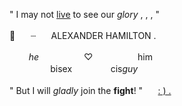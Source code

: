 " I may not <ins>live</ins> to see our *glory* , , , "
<br>
<br>
🥂⠀ ⠀┈⠀⠀ ALEXANDER    HAMILTON .⠀
<br>
<br>⠀⠀⠀*he*⠀⠀⠀⠀⠀⠀⠀♡⠀⠀⠀⠀⠀⠀⠀him
<br> 　⠀⠀⠀⠀⠀bisex⠀⠀⠀⠀⠀⠀cis*guy*
<br>
<br>
" But I will *gladly* join the **fight**! "⠀ ⠀[: ) .](https://open.spotify.com/track/0NJWhm3hUwIZSy5s0TGJ8q?si=c837501d481a4df5)
